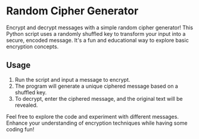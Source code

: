 # Random Cipher Generator

Encrypt and decrypt messages with a simple random cipher generator! This Python script uses a randomly shuffled key to transform your input into a secure, encoded message. It's a fun and educational way to explore basic encryption concepts.

## Usage

1. Run the script and input a message to encrypt.
2. The program will generate a unique ciphered message based on a shuffled key.
3. To decrypt, enter the ciphered message, and the original text will be revealed.

Feel free to explore the code and experiment with different messages. Enhance your understanding of encryption techniques while having some coding fun!
